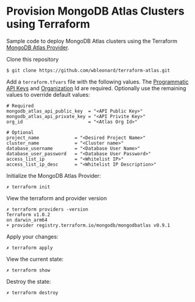 # Provision MongoDB Atlas Clusters using Terraform
Sample code to deploy MongoDB Atlas clusters using the Terraform [MongoDB Atlas Provider](https://www.terraform.io/docs/providers/mongodbatlas/index.html).

Clone this repository
```
$ git clone https://github.com/wbleonard/terraform-atlas.git
```

Add a `terraform.tfvars` file with the following values. The [Programmatic API Keys](https://docs.atlas.mongodb.com/configure-api-access/#programmatic-api-keys) and [Organization](https://docs.atlas.mongodb.com/tutorial/manage-organizations/) Id are required. Optionally use the remaining values to override default values:
```
# Required 
mongodb_atlas_api_public_key  = "<API Public Key>"
mongodb_atlas_api_private_key = "<API Privite Key>"
org_id                        = "<Atlas Org Id>"

# Optional
project_name             = "<Desired Project Name>"
cluster_name	         = "<Cluster name>"
database_username        = "<Database User Name>"
database_user_password   = "<Database User Password>"
access_list_ip           = "<Whitelist IP>"
access_list_ip_desc      = "<Whitelist IP Description>"
```

Initialize the MongoDB Atlas Provider:
```
✗ terraform init
```

View the terraform and provider version
```
✗ terraform providers -version
Terraform v1.0.2
on darwin_arm64
+ provider registry.terraform.io/mongodb/mongodbatlas v0.9.1
```

Apply your changes:
```
✗ terraform apply
```

View the current state:
```
✗ terraform show
```

Destroy the state:
```
✗ terraform destroy
```
